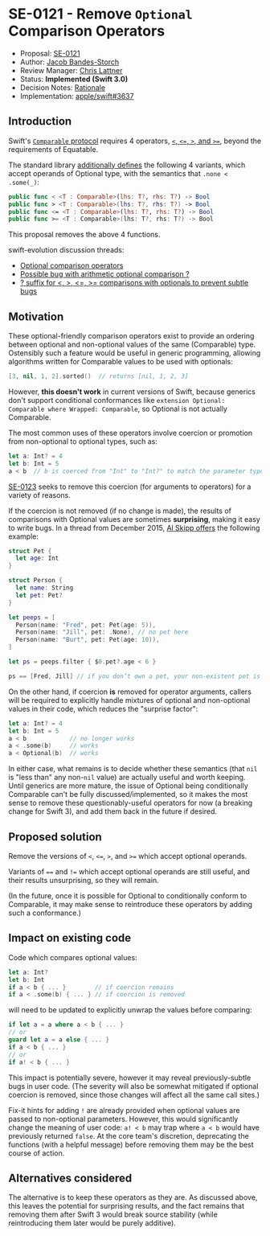 # SE-0121 - Remove `Optional` Comparison Operators

* Proposal: [SE-0121](0121-remove-optional-comparison-operators.md)
* Author: [Jacob Bandes-Storch](https://github.com/jtbandes)
* Review Manager: [Chris Lattner](https://github.com/lattner)
* Status: **Implemented (Swift 3.0)**
* Decision Notes: [Rationale](https://forums.swift.org/t/accepted-se-0121-remove-optional-comparison-operators/3478)
* Implementation: [apple/swift#3637](https://github.com/apple/swift/pull/3637)

## Introduction

Swift's [`Comparable` protocol](https://developer.apple.com/reference/swift/comparable) requires 4 operators, [`<`, `<=`, `>`, and `>=`](https://github.com/apple/swift/blob/5868f9c597088793f7131d4655dd0f702a04dea3/stdlib/public/core/Policy.swift#L729-L763), beyond the requirements of Equatable.

The standard library [additionally defines](https://github.com/apple/swift/blob/2a545eaa1bfd7d058ef491135cca270bc8e4be5f/stdlib/public/core/Optional.swift#L383-L419) the following 4 variants, which accept operands of Optional type, with the semantics that `.none < .some(_)`:

```swift
public func < <T : Comparable>(lhs: T?, rhs: T?) -> Bool
public func > <T : Comparable>(lhs: T?, rhs: T?) -> Bool
public func <= <T : Comparable>(lhs: T?, rhs: T?) -> Bool
public func >= <T : Comparable>(lhs: T?, rhs: T?) -> Bool
```

This proposal removes the above 4 functions.

swift-evolution discussion threads:
- [Optional comparison operators](https://forums.swift.org/t/optional-comparison-operators/3320)
- [Possible bug with arithmetic optional comparison ?](https://forums.swift.org/t/possible-bug-with-arithmetic-optional-comparison/2749)
- [? suffix for <, >, <=, >= comparisons with optionals to prevent subtle bugs](https://forums.swift.org/t/suffix-for-comparisons-with-optionals-to-prevent-subtle-bugs/350)

## Motivation

These optional-friendly comparison operators exist to provide an ordering between optional and non-optional values of the same (Comparable) type. Ostensibly such a feature would be useful in generic programming, allowing algorithms written for Comparable values to be used with optionals:

```swift
[3, nil, 1, 2].sorted()  // returns [nil, 1, 2, 3]
```

However, **this doesn't work** in current versions of Swift, because generics don't support conditional conformances like `extension Optional: Comparable where Wrapped: Comparable`, so Optional is not actually Comparable.

The most common uses of these operators involve coercion or promotion from non-optional to optional types, such as:

```swift
let a: Int? = 4
let b: Int = 5
a < b  // b is coerced from "Int" to "Int?" to match the parameter type.
```

[SE-0123](0123-disallow-value-to-optional-coercion-in-operator-arguments.md) seeks to remove this coercion (for arguments to operators) for a variety of reasons.

If the coercion is not removed (if no change is made), the results of comparisons with Optional values are sometimes **surprising**, making it easy to write bugs. In a thread from December 2015, [Al Skipp offers](https://forums.swift.org/t/suffix-for-comparisons-with-optionals-to-prevent-subtle-bugs/350/3) the following example:

```swift
struct Pet {
  let age: Int
}

struct Person {
  let name: String
  let pet: Pet?
}

let peeps = [
  Person(name: "Fred", pet: Pet(age: 5)),
  Person(name: "Jill", pet: .None), // no pet here
  Person(name: "Burt", pet: Pet(age: 10)),
]

let ps = peeps.filter { $0.pet?.age < 6 }

ps == [Fred, Jill] // if you don’t own a pet, your non-existent pet is considered to be younger than any actual pet  🐶
```

On the other hand, if coercion **is** removed for operator arguments, callers will be required to explicitly handle mixtures of optional and non-optional values in their code, which reduces the "surprise factor":

```swift
let a: Int? = 4
let b: Int = 5
a < b            // no longer works
a < .some(b)     // works
a < Optional(b)  // works
```

In either case, what remains is to decide whether these semantics (that `nil` is "less than" any non-`nil` value) are actually useful and worth keeping. Until generics are more mature, the issue of Optional being conditionally Comparable can't be fully discussed/implemented, so it makes the most sense to remove these questionably-useful operators for now (a breaking change for Swift 3), and add them back in the future if desired.

## Proposed solution

Remove the versions of `<`, `<=`, `>`, and `>=` which accept optional operands.

Variants of `==` and `!=` which accept optional operands are still useful, and their results unsurprising, so they will remain.

(In the future, once it is possible for Optional to conditionally conform to Comparable, it may make sense to reintroduce these operators by adding such a conformance.)

## Impact on existing code

Code which compares optional values:

```swift
let a: Int?
let b: Int
if a < b { ... }        // if coercion remains
if a < .some(b) { ... } // if coercion is removed
```

will need to be updated to explicitly unwrap the values before comparing:

```swift
if let a = a where a < b { ... }
// or
guard let a = a else { ... }
if a < b { ... }
// or
if a! < b { ... }
```
    
This impact is potentially severe, however it may reveal previously-subtle bugs in user code. (The severity will also be somewhat mitigated if optional coercion is removed, since those changes will affect all the same call sites.)

Fix-it hints for adding `!` are already provided when optional values are passed to non-optional parameters. However, this would significantly change the meaning of user code: `a! < b` may trap where `a < b` would have previously returned `false`. At the core team's discretion, deprecating the functions (with a helpful message) before removing them may be the best course of action.

## Alternatives considered

The alternative is to keep these operators as they are. As discussed above, this leaves the potential for surprising results, and the fact remains that removing them after Swift 3 would break source stability (while reintroducing them later would be purely additive).
